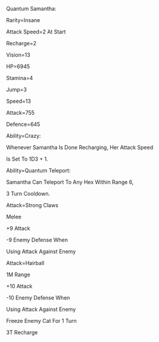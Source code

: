 Quantum Samantha:

Rarity=Insane

Attack Speed=2 At Start

Recharge=2

Vision=13

HP=6945

Stamina=4

Jump=3

Speed=13

Attack=755

Defence=645

Ability=Crazy:

Whenever Samantha Is Done Recharging, Her Attack Speed

Is Set To 1D3 + 1.

Ability=Quantum Teleport:

Samantha Can Teleport To Any Hex Within Range 6,

3 Turn Cooldown.

Attack=Strong Claws

Melee

+9 Attack

-9 Enemy Defense When

Using Attack Against Enemy

Attack=Hairball

1M Range

+10 Attack

-10 Enemy Defense When

Using Attack Against Enemy

Freeze Enemy Cat For 1 Turn

3T Recharge
